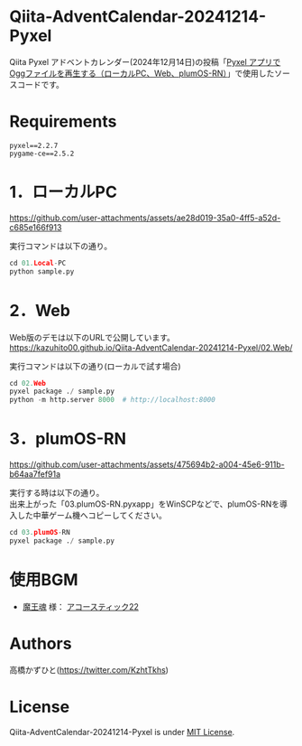 # Qiita-AdventCalendar-20241214-Pyxel
Qiita Pyxel アドベントカレンダー(2024年12月14日)の投稿「[Pyxel アプリで Oggファイルを再生する（ローカルPC、Web、plumOS-RN）](https://qiita.com/Kazuhito/private/897e45c46f03e6980067)」で使用したソースコードです。

# Requirements 
```
pyxel==2.2.7
pygame-ce==2.5.2
```

# 1．ローカルPC

https://github.com/user-attachments/assets/ae28d019-35a0-4ff5-a52d-c685e166f913

実行コマンドは以下の通り。
```python
cd 01.Local-PC
python sample.py
```

# 2．Web
Web版のデモは以下のURLで公開しています。<br>
https://kazuhito00.github.io/Qiita-AdventCalendar-20241214-Pyxel/02.Web/

実行コマンドは以下の通り(ローカルで試す場合)
```python
cd 02.Web
pyxel package ./ sample.py
python -m http.server 8000  # http://localhost:8000
```

# 3．plumOS-RN
https://github.com/user-attachments/assets/475694b2-a004-45e6-911b-b64aa7fef91a

実行する時は以下の通り。<br>
出来上がった「03.plumOS-RN.pyxapp」をWinSCPなどで、plumOS-RNを導入した中華ゲーム機へコピーしてください。
```python:sample.py
cd 03.plumOS-RN
pyxel package ./ sample.py
```

# 使用BGM
* [魔王魂](https://maou.audio/#google_vignette) 様： [アコースティック22](https://maou.audio/bgm_acoustic22/) 

# Authors
高橋かずひと(https://twitter.com/KzhtTkhs)
 
# License 
Qiita-AdventCalendar-20241214-Pyxel is under [MIT License](LICENSE).
